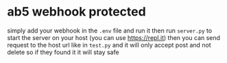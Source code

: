# ab5 webhook protected

simply add your webhook in the `.env` file and run it then run `server.py` to start the server on your host (you can use https://repl.it) then you can send request to the host url like in `test.py` and it will only accept post and not delete so if they found it it will stay safe